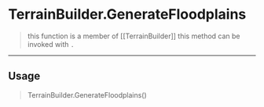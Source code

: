 # TerrainBuilder.GenerateFloodplains
> this function is a member of [[TerrainBuilder]]
> this method can be invoked with `.`
-----
## Usage
> TerrainBuilder.GenerateFloodplains()
